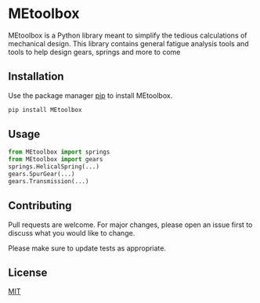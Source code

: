 # MEtoolbox

MEtoolbox is a Python library meant to simplify the tedious
calculations of mechanical design. This library contains general fatigue analysis tools and tools to help design gears, springs and more to come

## Installation

Use the package manager [pip](https://pip.pypa.io/en/stable/) to install MEtoolbox.

```bash
pip install MEtoolbox
```

## Usage

```python
from MEtoolbox import springs
from MEtoolbox import gears
springs.HelicalSpring(...)
gears.SpurGear(...)
gears.Transmission(...)
```

## Contributing
Pull requests are welcome. For major changes, please open an issue first to discuss what you would like to change.

Please make sure to update tests as appropriate.

## License
[MIT](https://choosealicense.com/licenses/mit/)